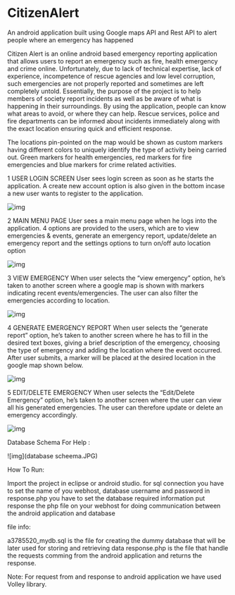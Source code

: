 # CitizenAlert
An android application built using Google maps API and Rest API to alert people where an emergency has happened



Citizen Alert is an online android based emergency reporting application that allows users to
report an emergency such as fire, health emergency and crime online. Unfortunately, due to
lack of technical expertise, lack of experience, incompetence of rescue agencies and low level
corruption, such emergencies are not properly reported and sometimes are left completely
untold. Essentially, the purpose of the project is to help members of society report incidents as
well as be aware of what is happening in their surroundings. By using the application, people
can know what areas to avoid, or where they can help. Rescue services, police and fire
departments can be informed about incidents immediately along with the exact location
ensuring quick and efficient response.

The locations pin-pointed on the map would be shown as custom markers having different
colors to uniquely identify the type of activity being carried out. Green markers for health
emergencies, red markers for fire emergencies and blue markers for crime related activities. 



1 USER LOGIN SCREEN
User sees login screen as soon as he starts the application. A create new account option is also given in
the bottom incase a new user wants to register to the application.

![img](1.JPG)


2 MAIN MENU PAGE
User sees a main menu page when he logs into the application. 4 options are provided to the users,
which are to view emergencies & events, generate an emergency report, update/delete an emergency
report and the settings options to turn on/off auto location option

![img](2.JPG)


3 VIEW EMERGENCY
When user selects the “view emergency” option, he’s taken to another screen where a google map is
shown with markers indicating recent events/emergencies. The user can also filter the emergencies
according to location. 

![img](3.JPG)

4 GENERATE EMERGENCY REPORT
When user selects the “generate report” option, he’s taken to another screen where he has to fill in the
desired text boxes, giving a brief description of the emergency, choosing the type of emergency and
adding the location where the event occurred. After user submits, a marker will be placed at the desired
location in the google map shown below. 

![img](4.JPG)


5 EDIT/DELETE EMERGENCY
When user selects the “Edit/Delete Emergency” option, he’s taken to another screen where the user can
view all his generated emergencies. The user can therefore update or delete an emergency accordingly. 

![img](5.JPG)


Database Schema For Help :

![img](database scheema.JPG)


How To Run:

Import the project in eclipse or android studio.
for sql connection you have to set the name of you webhost, database username and password
in response.php you have to set the database required information
put response the php file on your webhost for doing communication between the android application and database 

file info:

a3785520_mydb.sql is the file for creating the dummy database that will be later used for storing and retrieving data
response.php is the file that handle the requests comming from the android application and returns the response.

Note: For request from and response to android application we have used Volley library. 



